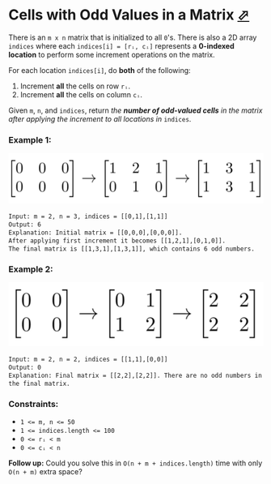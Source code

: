 # Cells with Odd Values in a Matrix [⬀](https://leetcode.com/problems/cells-with-odd-values-in-a-matrix/)

There is an `m x n` matrix that is initialized to all `0`'s. There is also a 2D array `indices` where each `indices[i] = [rᵢ, cᵢ]` represents a **0-indexed location** to perform some increment operations on the matrix.

For each location `indices[i]`, do **both** of the following:

1. Increment **all** the cells on row `rᵢ`.
2. Increment **all** the cells on column `cᵢ`.

Given `m`, `n`, and `indices`, return *the **number of odd-valued cells** in the matrix after applying the increment to all locations in* `indices`.

### Example 1:
![e1.png](e1.png)
```
Input: m = 2, n = 3, indices = [[0,1],[1,1]]
Output: 6
Explanation: Initial matrix = [[0,0,0],[0,0,0]].
After applying first increment it becomes [[1,2,1],[0,1,0]].
The final matrix is [[1,3,1],[1,3,1]], which contains 6 odd numbers.
```

### Example 2:
![e2.png](e2.png)
```
Input: m = 2, n = 2, indices = [[1,1],[0,0]]
Output: 0
Explanation: Final matrix = [[2,2],[2,2]]. There are no odd numbers in the final matrix.
``` 

### Constraints:

- `1 <= m, n <= 50`
- `1 <= indices.length <= 100`
- `0 <= rᵢ < m`
- `0 <= cᵢ < n`

**Follow up:** Could you solve this in `O(n + m + indices.length)` time with only `O(n + m)` extra space?

